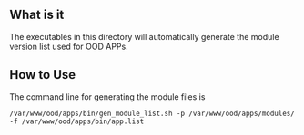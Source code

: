 ## What is it

The executables in this directory will automatically generate the module version list used for OOD APPs. 

## How to Use

The command line for generating the module files is

```
/var/www/ood/apps/bin/gen_module_list.sh -p /var/www/ood/apps/modules/ -f /var/www/ood/apps/bin/app.list
```
